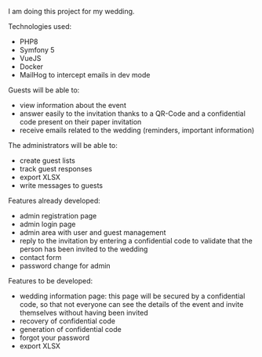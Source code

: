 I am doing this project for my wedding. 

Technologies used:
- PHP8
- Symfony 5
- VueJS
- Docker
- MailHog to intercept emails in dev mode

Guests will be able to:
- view information about the event
- answer easily to the invitation thanks to a QR-Code and a confidential code present on their paper invitation
- receive emails related to the wedding (reminders, important information)

The administrators will be able to:
- create guest lists
- track guest responses
- export XLSX
- write messages to guests

Features already developed:
- admin registration page
- admin login page
- admin area with user and guest management
- reply to the invitation by entering a confidential code to validate that the person has been invited to the wedding
- contact form
- password change for admin

Features to be developed:
- wedding information page: this page will be secured by a confidential code, so that not everyone can see the details
of the event and invite themselves without having been invited
- recovery of confidential code
- generation of confidential code
- forgot your password
- export XLSX
  

